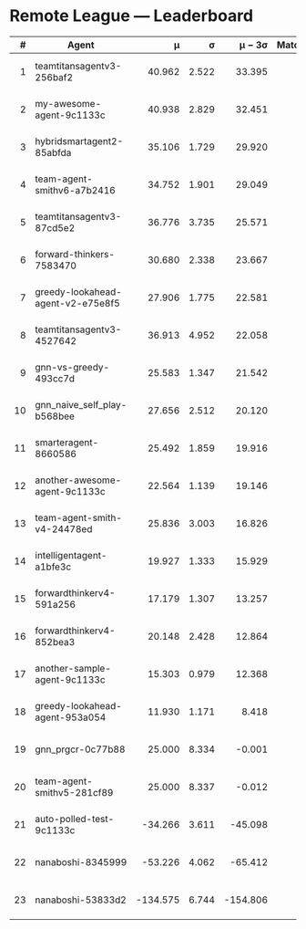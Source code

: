 # Remote League — Leaderboard

| # | Agent | μ | σ | μ − 3σ | Matches | Updated |
|---:|---|---:|---:|---:|---:|---|
| 1 | teamtitansagentv3-256baf2 | 40.962 | 2.522 | 33.395 | 40 | 2025-08-11 15:17 |
| 2 | my-awesome-agent-9c1133c | 40.938 | 2.829 | 32.451 | 60 | 2025-08-11 15:17 |
| 3 | hybridsmartagent2-85abfda | 35.106 | 1.729 | 29.920 | 102 | 2025-08-11 15:17 |
| 4 | team-agent-smithv6-a7b2416 | 34.752 | 1.901 | 29.049 | 50 | 2025-08-11 15:17 |
| 5 | teamtitansagentv3-87cd5e2 | 36.776 | 3.735 | 25.571 | 19 | 2025-08-11 15:17 |
| 6 | forward-thinkers-7583470 | 30.680 | 2.338 | 23.667 | 50 | 2025-08-11 15:17 |
| 7 | greedy-lookahead-agent-v2-e75e8f5 | 27.906 | 1.775 | 22.581 | 50 | 2025-08-11 15:17 |
| 8 | teamtitansagentv3-4527642 | 36.913 | 4.952 | 22.058 | 10 | 2025-08-11 15:17 |
| 9 | gnn-vs-greedy-493cc7d | 25.583 | 1.347 | 21.542 | 80 | 2025-08-11 15:17 |
| 10 | gnn_naive_self_play-b568bee | 27.656 | 2.512 | 20.120 | 40 | 2025-08-11 15:17 |
| 11 | smarteragent-8660586 | 25.492 | 1.859 | 19.916 | 80 | 2025-08-11 15:17 |
| 12 | another-awesome-agent-9c1133c | 22.564 | 1.139 | 19.146 | 60 | 2025-08-11 15:17 |
| 13 | team-agent-smith-v4-24478ed | 25.836 | 3.003 | 16.826 | 20 | 2025-08-11 15:17 |
| 14 | intelligentagent-a1bfe3c | 19.927 | 1.333 | 15.929 | 73 | 2025-08-11 15:17 |
| 15 | forwardthinkerv4-591a256 | 17.179 | 1.307 | 13.257 | 32 | 2025-08-11 15:17 |
| 16 | forwardthinkerv4-852bea3 | 20.148 | 2.428 | 12.864 | 44 | 2025-08-11 15:17 |
| 17 | another-sample-agent-9c1133c | 15.303 | 0.979 | 12.368 | 90 | 2025-08-11 15:17 |
| 18 | greedy-lookahead-agent-953a054 | 11.930 | 1.171 | 8.418 | 90 | 2025-08-11 15:17 |
| 19 | gnn_prgcr-0c77b88 | 25.000 | 8.334 | -0.001 | 11 | 2025-08-11 15:17 |
| 20 | team-agent-smithv5-281cf89 | 25.000 | 8.337 | -0.012 | 50 | 2025-08-11 15:17 |
| 21 | auto-polled-test-9c1133c | -34.266 | 3.611 | -45.098 | 30 | 2025-08-11 15:17 |
| 22 | nanaboshi-8345999 | -53.226 | 4.062 | -65.412 | 70 | 2025-08-11 15:17 |
| 23 | nanaboshi-53833d2 | -134.575 | 6.744 | -154.806 | 61 | 2025-08-11 15:17 |
